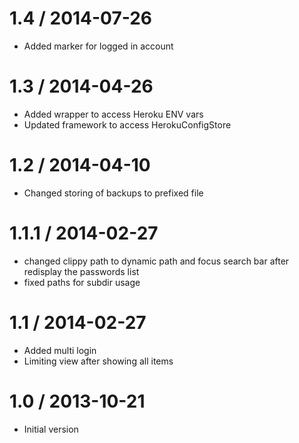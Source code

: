 
1.4 / 2014-07-26
==================

 * Added marker for logged in account

1.3 / 2014-04-26
==================

 * Added wrapper to access Heroku ENV vars
 * Updated framework to access HerokuConfigStore

1.2 / 2014-04-10
==================

 * Changed storing of backups to prefixed file

1.1.1 / 2014-02-27
==================

 * changed clippy path to dynamic path and focus search bar after redisplay the passwords list
 * fixed paths for subdir usage

1.1 / 2014-02-27
==================

 * Added multi login
 * Limiting view after showing all items

1.0 / 2013-10-21
==================

 * Initial version
